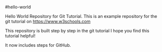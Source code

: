 #hello-world


Hello World Repository for Git Tutorial. 
This is an example repository for the git tutorial on https://www.w3schools.com

This repository is built step by step in the git tutorial
I hope you find this tutorial helpful!

It now includes steps for GitHub.
